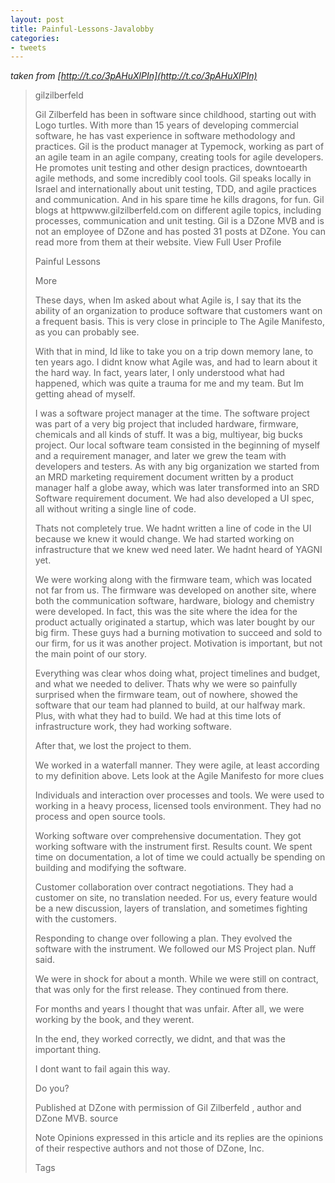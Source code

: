 ```yaml
---
layout: post
title: Painful-Lessons-Javalobby
categories:
- tweets
---
```

*taken from [http://t.co/3pAHuXlPIn](http://t.co/3pAHuXlPIn)*
>gilzilberfeld
>
>Gil Zilberfeld has been in software since childhood, starting out with Logo turtles. With more than 15 years of developing commercial software, he has vast experience in software methodology and practices. Gil is the product manager at Typemock, working as part of an agile team in an agile company, creating tools for agile developers. He promotes unit testing and other design practices, downtoearth agile methods, and some incredibly cool tools. Gil speaks locally in Israel and internationally about unit testing, TDD, and agile practices and communication. And in his spare time he kills dragons, for fun. Gil blogs at httpwww.gilzilberfeld.com on different agile topics, including processes, communication and unit testing. Gil is a DZone MVB and is not an employee of DZone and has posted 31 posts at DZone. You can read more from them at their website. View Full User Profile
>
>Painful Lessons
>
> More
>
>These days, when Im asked about what Agile is, I say that its the ability of an organization to produce software that customers want on a frequent basis. This is very close in principle to The Agile Manifesto, as you can probably see.
>
>With that in mind, Id like to take you on a trip down memory lane, to ten years ago. I didnt know what Agile was, and had to learn about it the hard way. In fact, years later, I only understood what had happened, which was quite a trauma for me and my team. But Im getting ahead of myself.
>
>I was a software project manager at the time. The software project was part of a very big project that included hardware, firmware, chemicals and all kinds of stuff. It was a big, multiyear, big bucks project. Our local software team consisted in the beginning of myself and a requirement manager, and later we grew the team with developers and testers. As with any big organization we started from an MRD marketing requirement document written by a product manager half a globe away, which was later transformed into an SRD Software requirement document. We had also developed a UI spec, all without writing a single line of code.
>
>Thats not completely true. We hadnt written a line of code in the UI because we knew it would change. We had started working on infrastructure that we knew wed need later. We hadnt heard of YAGNI yet.
>
>We were working along with the firmware team, which was located not far from us. The firmware was developed on another site, where both the communication software, hardware, biology and chemistry were developed. In fact, this was the site where the idea for the product actually originated a startup, which was later bought by our big firm. These guys had a burning motivation to succeed and sold to our firm, for us it was another project. Motivation is important, but not the main point of our story.
>
>Everything was clear whos doing what, project timelines and budget, and what we needed to deliver. Thats why we were so painfully surprised when the firmware team, out of nowhere, showed the software that our team had planned to build, at our halfway mark. Plus, with what they had to build. We had at this time lots of infrastructure work, they had working software.
>
>After that, we lost the project to them.
>
>We worked in a waterfall manner. They were agile, at least according to my definition above. Lets look at the Agile Manifesto for more clues
>
>Individuals and interaction over processes and tools. We were used to working in a heavy process, licensed tools environment. They had no process and open source tools.
>
>Working software over comprehensive documentation. They got working software with the instrument first. Results count. We spent time on documentation, a lot of time we could actually be spending on building and modifying the software.
>
>Customer collaboration over contract negotiations. They had a customer on site, no translation needed. For us, every feature would be a new discussion, layers of translation, and sometimes fighting with the customers.
>
>Responding to change over following a plan. They evolved the software with the instrument. We followed our MS Project plan. Nuff said.
>
>We were in shock for about a month. While we were still on contract, that was only for the first release. They continued from there.
>
>For months and years I thought that was unfair. After all, we were working by the book, and they werent.
>
>In the end, they worked correctly, we didnt, and that was the important thing.
>
>I dont want to fail again this way.
>
>Do you?
>
>Published at DZone with permission of Gil Zilberfeld , author and DZone MVB.  source 
>
>Note Opinions expressed in this article and its replies are the opinions of their respective authors and not those of DZone, Inc.
>
>Tags
>
>